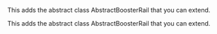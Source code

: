This adds the abstract class AbstractBoosterRail that you can extend.



This adds the abstract class AbstractBoosterRail that you can extend.

